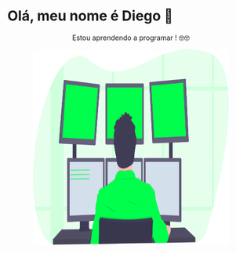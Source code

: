 # Olá, meu nome é Diego 👋

<div style="text-align:center">
  <p fonteSize> Estou aprendendo a programar ! 🤓🤓</p>


  <img src="./imagens/programação imagem.svg" width="400" height="400" >
</div>
































<!--
**Drb-Diego/Drb-Diego** is a ✨ _special_ ✨ repository because its `README.md` (this file) appears on your GitHub profile.

Here are some ideas to get you started:

- 🔭 I’m currently working on ...
- 🌱 I’m currently learning ...
- 👯 I’m looking to collaborate on ...
- 🤔 I’m looking for help with ...
- 💬 Ask me about ...
- 📫 How to reach me: ...
- 😄 Pronouns: ...
- ⚡ Fun fact: ...
-->

